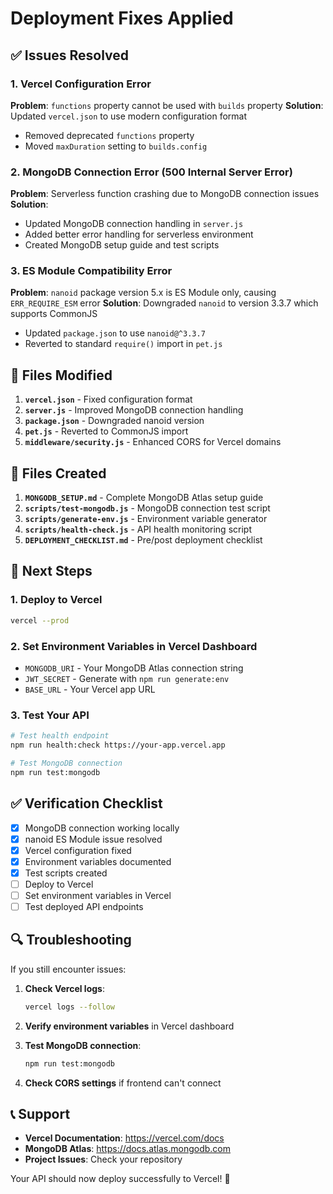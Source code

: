 # Deployment Fixes Applied

## ✅ Issues Resolved

### 1. Vercel Configuration Error
**Problem**: `functions` property cannot be used with `builds` property
**Solution**: Updated `vercel.json` to use modern configuration format
- Removed deprecated `functions` property
- Moved `maxDuration` setting to `builds.config`

### 2. MongoDB Connection Error (500 Internal Server Error)
**Problem**: Serverless function crashing due to MongoDB connection issues
**Solution**: 
- Updated MongoDB connection handling in `server.js`
- Added better error handling for serverless environment
- Created MongoDB setup guide and test scripts

### 3. ES Module Compatibility Error
**Problem**: `nanoid` package version 5.x is ES Module only, causing `ERR_REQUIRE_ESM` error
**Solution**: Downgraded `nanoid` to version 3.3.7 which supports CommonJS
- Updated `package.json` to use `nanoid@^3.3.7`
- Reverted to standard `require()` import in `pet.js`

## 🔧 Files Modified

1. **`vercel.json`** - Fixed configuration format
2. **`server.js`** - Improved MongoDB connection handling
3. **`package.json`** - Downgraded nanoid version
4. **`pet.js`** - Reverted to CommonJS import
5. **`middleware/security.js`** - Enhanced CORS for Vercel domains

## 📁 Files Created

1. **`MONGODB_SETUP.md`** - Complete MongoDB Atlas setup guide
2. **`scripts/test-mongodb.js`** - MongoDB connection test script
3. **`scripts/generate-env.js`** - Environment variable generator
4. **`scripts/health-check.js`** - API health monitoring script
5. **`DEPLOYMENT_CHECKLIST.md`** - Pre/post deployment checklist

## 🚀 Next Steps

### 1. Deploy to Vercel
```bash
vercel --prod
```

### 2. Set Environment Variables in Vercel Dashboard
- `MONGODB_URI` - Your MongoDB Atlas connection string
- `JWT_SECRET` - Generate with `npm run generate:env`
- `BASE_URL` - Your Vercel app URL

### 3. Test Your API
```bash
# Test health endpoint
npm run health:check https://your-app.vercel.app

# Test MongoDB connection
npm run test:mongodb
```

## ✅ Verification Checklist

- [x] MongoDB connection working locally
- [x] nanoid ES Module issue resolved
- [x] Vercel configuration fixed
- [x] Environment variables documented
- [x] Test scripts created
- [ ] Deploy to Vercel
- [ ] Set environment variables in Vercel
- [ ] Test deployed API endpoints

## 🔍 Troubleshooting

If you still encounter issues:

1. **Check Vercel logs**:
   ```bash
   vercel logs --follow
   ```

2. **Verify environment variables** in Vercel dashboard

3. **Test MongoDB connection**:
   ```bash
   npm run test:mongodb
   ```

4. **Check CORS settings** if frontend can't connect

## 📞 Support

- **Vercel Documentation**: https://vercel.com/docs
- **MongoDB Atlas**: https://docs.atlas.mongodb.com
- **Project Issues**: Check your repository

Your API should now deploy successfully to Vercel! 🎉 